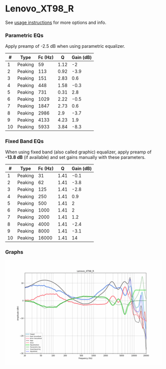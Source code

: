 # Lenovo_XT98_R
See [usage instructions](https://github.com/jaakkopasanen/AutoEq#usage) for more options and info.

### Parametric EQs
Apply preamp of -2.5 dB when using parametric equalizer.

|   # | Type    |   Fc (Hz) |    Q |   Gain (dB) |
|-----|---------|-----------|------|-------------|
|   1 | Peaking |        59 | 1.12 |        -2   |
|   2 | Peaking |       113 | 0.92 |        -3.9 |
|   3 | Peaking |       151 | 2.83 |         0.6 |
|   4 | Peaking |       448 | 1.58 |        -0.3 |
|   5 | Peaking |       731 | 0.31 |         2.8 |
|   6 | Peaking |      1029 | 2.22 |        -0.5 |
|   7 | Peaking |      1847 | 2.73 |         0.6 |
|   8 | Peaking |      2986 | 2.9  |        -3.7 |
|   9 | Peaking |      4133 | 4.23 |         1.9 |
|  10 | Peaking |      5933 | 3.84 |        -8.3 |

### Fixed Band EQs
When using fixed band (also called graphic) equalizer, apply preamp of **-13.8 dB** (if available) and set gains manually with these parameters.

|   # | Type    |   Fc (Hz) |    Q |   Gain (dB) |
|-----|---------|-----------|------|-------------|
|   1 | Peaking |        31 | 1.41 |        -0.1 |
|   2 | Peaking |        62 | 1.41 |        -3.8 |
|   3 | Peaking |       125 | 1.41 |        -2.8 |
|   4 | Peaking |       250 | 1.41 |         0.9 |
|   5 | Peaking |       500 | 1.41 |         2   |
|   6 | Peaking |      1000 | 1.41 |         2   |
|   7 | Peaking |      2000 | 1.41 |         1.2 |
|   8 | Peaking |      4000 | 1.41 |        -2.4 |
|   9 | Peaking |      8000 | 1.41 |        -3.1 |
|  10 | Peaking |     16000 | 1.41 |        14   |

### Graphs
![](./Lenovo_XT98_R.png)
